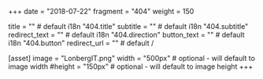 +++
date = "2018-07-22"
fragment = "404"
weight = 150

title = "" # default i18n "404.title"
subtitle = "" # default i18n "404.subtitle"
redirect_text = "" # default i18n "404.direction"
button_text = "" # default i18n "404.button"
redirect_url = "" # default /

[asset]
  image = "LonbergIT.png"
  width = "500px" # optional - will default to image width
  #height = "150px" # optional - will default to image height
+++
